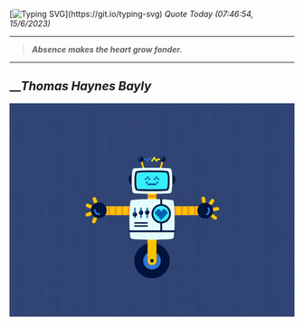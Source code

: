 [![Typing SVG](https://readme-typing-svg.herokuapp.com?font=Press+Start+2P&color=C2F784&size=35&width=900&height=100&lines=Hello+World%2C+I'm+Hung+!)](https://git.io/typing-svg) 
_Quote Today (07:46:54, 15/6/2023)_
___
>**_Absence makes the heart grow fonder._**
___

## __**_Thomas Haynes Bayly_**

![RobotDance](src/assets/images/robot-dancing-dribble.gif?style=center)
